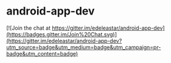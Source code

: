 android-app-dev
===============

[![Join the chat at https://gitter.im/edeleastar/android-app-dev](https://badges.gitter.im/Join%20Chat.svg)](https://gitter.im/edeleastar/android-app-dev?utm_source=badge&utm_medium=badge&utm_campaign=pr-badge&utm_content=badge)
